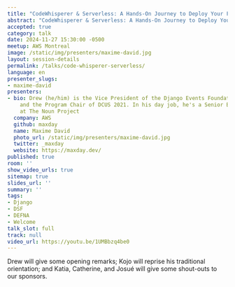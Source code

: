 ```yaml
---
title: "CodeWhisperer & Serverless: A Hands-On Journey to Deploy Your First Lambda"
abstract: "CodeWhisperer & Serverless: A Hands-On Journey to Deploy Your First Lambda"
accepted: true
category: talk
date: 2024-11-27 15:30:00 -0500
meetup: AWS Montreal
image: /static/img/presenters/maxime-david.jpg
layout: session-details
permalink: /talks/code-whisperer-serverless/
language: en
presenter_slugs:
- maxime-david
presenters:
- bio: Drew (he/him) is the Vice President of the Django Events Foundation North America
    and the Program Chair of DCUS 2021. In his day job, he's a Senior Backend Engineer
    at The Noun Project
  company: AWS
  github: maxday
  name: Maxime David
  photo_url: /static/img/presenters/maxime-david.jpg
  twitter: _maxday
  website: https://maxday.dev/
published: true
room: ''
show_video_urls: true
sitemap: true
slides_url: ''
summary: ''
tags:
- Django
- DSF
- DEFNA
- Welcome
talk_slot: full
track: null
video_url: https://youtu.be/1UMBbzq4be0
---
```


Drew will give some opening remarks; Kojo will reprise his traditional orientation; and Katia, Catherine, and Josué will give some shout-outs to our sponsors.
